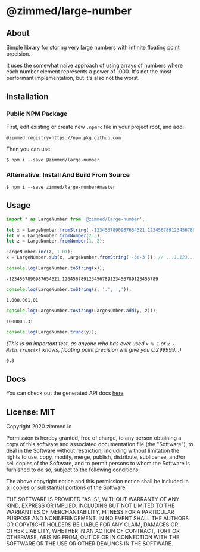 # @zimmed/large-number

## About

Simple library for storing very large numbers with infinite floating point precision.

It uses the somewhat naive approach of using arrays of numbers where each number
element represents a power of 1000. It's not the most performant implementation,
but it's also not the worst.

## Installation

### Public NPM Package

First, edit existing or create new `.npmrc` file in your project root, and add:

`@zimmed:registry=https://npm.pkg.github.com`

Then you can use:

`$ npm i --save @zimmed/large-number`

### Alternative: Install And Build From Source

`$ npm i --save zimmed/large-number#master`

## Usage

```typescript
import * as LargeNumber from '@zimmed/large-number';

let x = LargeNumber.fromString('-1234567890987654321.123456789123456789123456789123456789');
let y = LargeNumber.fromNumber(2.3);
let z = LargeNumber.fromNumber(1, 2);

LargeNumber.inc(z, 1.01);
x = LargeNumber.sub(x, LargeNumber.fromString('-3e-3')); // ...1.123... -> ...1.126...
```

```typescript
console.log(LargeNumber.toString(x));
```

`-1234567890987654321.126456789123456789123456789123456789`

```typescript
console.log(LargeNumber.toString(z, '.', ','));
```

`1.000.001,01`

```typescript
console.log(LargeNumber.toString(LargeNumber.add(y, z)));
```

`1000003.31`

```typescript
console.log(LargeNumber.trunc(y));
```

_(This is an important test, as anyone who has ever used `x % 1` or `x - Math.trunc(x)`
knows, floating point precision will give you 0.299999...)_

`0.3`

## Docs

You can check out the generated API docs [here](docs/globals.md)

## License: MIT

Copyright 2020 zimmed.io

Permission is hereby granted, free of charge, to any person obtaining a copy of
this software and associated documentation file (the "Software"), to deal in the
Software without restriction, including without limitation the rights to use,
copy, modify, merge, publish, distribute, sublicense, and/or sell copies of the
Software, and to permit persons to whom the Software is furnished to do so,
subject to the following conditions:

The above copyright notice and this permission notice shall be included in all
copies or substantial portions of the Software.

THE SOFTWARE IS PROVIDED "AS IS", WITHOUT WARRANTY OF ANY KIND, EXPRESS OR IMPLIED,
INCLUDING BUT NOT LIMITED TO THE WARRANTIES OF MERCHANTABILITY, FITNESS FOR A
PARTICULAR PURPOSE AND NONINFRINGEMENT. IN NO EVENT SHALL THE AUTHORS OR COPYRIGHT
HOLDERS BE LIABLE FOR ANY CLAIM, DAMAGES OR OTHER LIABILITY, WHETHER IN AN ACTION
OF CONTRACT, TORT OR OTHERWISE, ARISING FROM, OUT OF OR IN CONNECTION WITH THE
SOFTWARE OR THE USE OR OTHER DEALINGS IN THE SOFTWARE.

